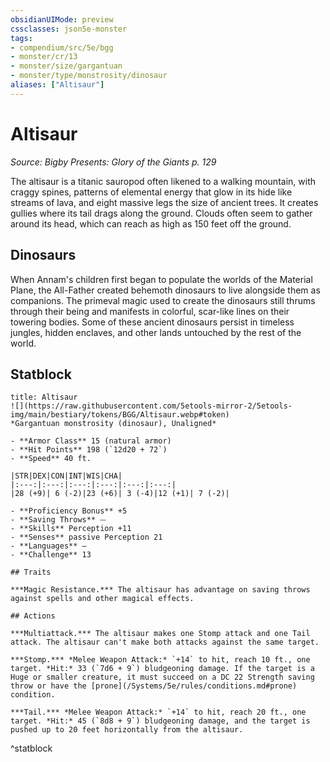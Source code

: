 ```yaml
---
obsidianUIMode: preview
cssclasses: json5e-monster
tags:
- compendium/src/5e/bgg
- monster/cr/13
- monster/size/gargantuan
- monster/type/monstrosity/dinosaur
aliases: ["Altisaur"]
---
```

# Altisaur
*Source: Bigby Presents: Glory of the Giants p. 129*  

The altisaur is a titanic sauropod often likened to a walking mountain, with craggy spines, patterns of elemental energy that glow in its hide like streams of lava, and eight massive legs the size of ancient trees. It creates gullies where its tail drags along the ground. Clouds often seem to gather around its head, which can reach as high as 150 feet off the ground.

## Dinosaurs

When Annam's children first began to populate the worlds of the Material Plane, the All-Father created behemoth dinosaurs to live alongside them as companions. The primeval magic used to create the dinosaurs still thrums through their being and manifests in colorful, scar-like lines on their towering bodies. Some of these ancient dinosaurs persist in timeless jungles, hidden enclaves, and other lands untouched by the rest of the world.

## Statblock

```ad-statblock
title: Altisaur
![](https://raw.githubusercontent.com/5etools-mirror-2/5etools-img/main/bestiary/tokens/BGG/Altisaur.webp#token)
*Gargantuan monstrosity (dinosaur), Unaligned*

- **Armor Class** 15 (natural armor)
- **Hit Points** 198 (`12d20 + 72`)
- **Speed** 40 ft.

|STR|DEX|CON|INT|WIS|CHA|
|:---:|:---:|:---:|:---:|:---:|:---:|
|28 (+9)| 6 (-2)|23 (+6)| 3 (-4)|12 (+1)| 7 (-2)|

- **Proficiency Bonus** +5
- **Saving Throws** ⏤
- **Skills** Perception +11
- **Senses** passive Perception 21
- **Languages** —
- **Challenge** 13

## Traits

***Magic Resistance.*** The altisaur has advantage on saving throws against spells and other magical effects.

## Actions

***Multiattack.*** The altisaur makes one Stomp attack and one Tail attack. The altisaur can't make both attacks against the same target.

***Stomp.*** *Melee Weapon Attack:* `+14` to hit, reach 10 ft., one target. *Hit:* 33 (`7d6 + 9`) bludgeoning damage. If the target is a Huge or smaller creature, it must succeed on a DC 22 Strength saving throw or have the [prone](/Systems/5e/rules/conditions.md#prone) condition.

***Tail.*** *Melee Weapon Attack:* `+14` to hit, reach 20 ft., one target. *Hit:* 45 (`8d8 + 9`) bludgeoning damage, and the target is pushed up to 20 feet horizontally from the altisaur.
```
^statblock